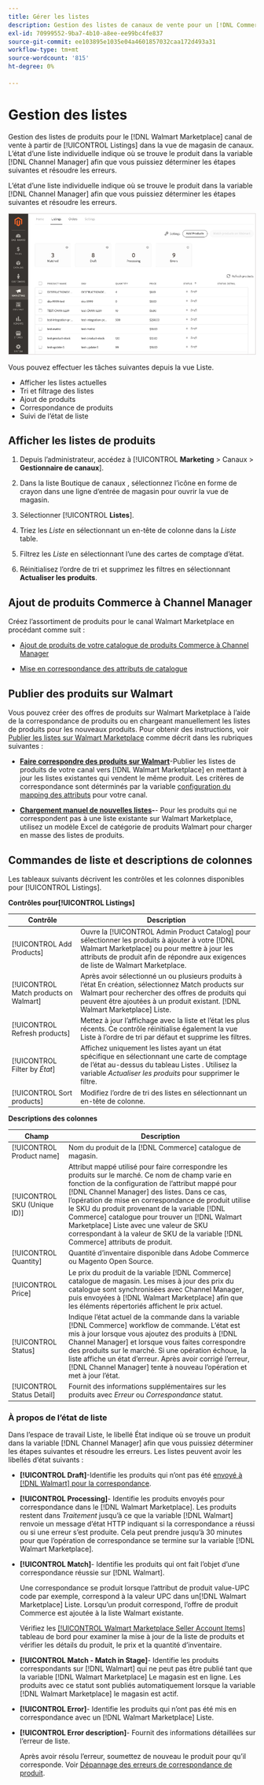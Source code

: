 ```yaml
---
title: Gérer les listes
description: Gestion des listes de canaux de vente pour un [!DNL Commerce] stockez avec le Gestionnaire de canaux pour Adobe Commerce et Magento Open Source.
exl-id: 70999552-9ba7-4b10-a8ee-ee99bc4fe837
source-git-commit: ee103895e1035e04a4601857032caa172d493a31
workflow-type: tm+mt
source-wordcount: '815'
ht-degree: 0%

---
```


# Gestion des listes

Gestion des listes de produits pour le [!DNL Walmart Marketplace] canal de vente à partir de [!UICONTROL Listings] dans la vue de magasin de canaux. L’état d’une liste individuelle indique où se trouve le produit dans la variable [!DNL Channel Manager] afin que vous puissiez déterminer les étapes suivantes et résoudre les erreurs.

L’état d’une liste individuelle indique où se trouve le produit dans la variable [!DNL Channel Manager] afin que vous puissiez déterminer les étapes suivantes et résoudre les erreurs.

![Page Listes d’un canal de vente connecté](assets/product-listing-landing.png)

Vous pouvez effectuer les tâches suivantes depuis la vue Liste.

* Afficher les listes actuelles
* Tri et filtrage des listes
* Ajout de produits
* Correspondance de produits
* Suivi de l’état de liste

## Afficher les listes de produits

1. Depuis l’administrateur, accédez à [!UICONTROL **Marketing** > Canaux > **Gestionnaire de canaux**].

1. Dans la liste Boutique de canaux , sélectionnez l’icône en forme de crayon dans une ligne d’entrée de magasin pour ouvrir la vue de magasin.

1. Sélectionner [!UICONTROL **Listes**].

1. Triez les *Liste* en sélectionnant un en-tête de colonne dans la *Liste* table.

1. Filtrez les *Liste* en sélectionnant l’une des cartes de comptage d’état.

1. Réinitialisez l’ordre de tri et supprimez les filtres en sélectionnant **Actualiser les produits**.

## Ajout de produits Commerce à Channel Manager

Créez l’assortiment de produits pour le canal Walmart Marketplace en procédant comme suit :

* [Ajout de produits de votre catalogue de produits Commerce à Channel Manager](add-products-to-channel-store.md)

* [Mise en correspondance des attributs de catalogue](map-catalog-attributes.md#configure-product-attribute-settings)

## Publier des produits sur Walmart

Vous pouvez créer des offres de produits sur Walmart Marketplace à l’aide de la correspondance de produits ou en chargeant manuellement les listes de produits pour les nouveaux produits. Pour obtenir des instructions, voir [Publier les listes sur Walmart Marketplace](publish-listings-to-marketplace.md) comme décrit dans les rubriques suivantes :

* **[Faire correspondre des produits sur Walmart](publish-listings-to-marketplace.md)**-Publier les listes de produits de votre canal vers [!DNL Walmart Marketplace] en mettant à jour les listes existantes qui vendent le même produit. Les critères de correspondance sont déterminés par la variable [configuration du mapping des attributs](map-catalog-attributes.md) pour votre canal.

* **[Chargement manuel de nouvelles listes](publish-listings-to-marketplace.md#upload-new-product-listings)-**- Pour les produits qui ne correspondent pas à une liste existante sur Walmart Marketplace, utilisez un modèle Excel de catégorie de produits Walmart pour charger en masse des listes de produits.

## Commandes de liste et descriptions de colonnes

Les tableaux suivants décrivent les contrôles et les colonnes disponibles pour [!UICONTROL Listings].

**Contrôles pour[!UICONTROL Listings]**

| **Contrôle** | **Description** |
|----------------------------------------|--------------------------------------------------------------------------------------------------------------------------------------------------------------------------------------------------------------|
| [!UICONTROL Add Products] | Ouvre la [!UICONTROL Admin Product Catalog] pour sélectionner les produits à ajouter à votre [!DNL Walmart Marketplace] ou pour mettre à jour les attributs de produit afin de répondre aux exigences de liste de Walmart Marketplace. |
| [!UICONTROL Match products on Walmart] | Après avoir sélectionné un ou plusieurs produits à l’état En création, sélectionnez Match products sur Walmart pour rechercher des offres de produits qui peuvent être ajoutées à un produit existant. [!DNL Walmart Marketplace] Liste. |
| [!UICONTROL Refresh products] | Mettez à jour l’affichage avec la liste et l’état les plus récents. Ce contrôle réinitialise également la vue Liste à l’ordre de tri par défaut et supprime les filtres. |
| [!UICONTROL Filter by *État*] | Affichez uniquement les listes ayant un état spécifique en sélectionnant une carte de comptage de l’état au-dessus du tableau Listes . Utilisez la variable *Actualiser les produits* pour supprimer le filtre. |
| [!UICONTROL Sort products] | Modifiez l’ordre de tri des listes en sélectionnant un en-tête de colonne. |


**Descriptions des colonnes**

| **Champ** | **Description** |
|------------------------------|-----------------------------------------------------------------------------------------------------------------------------------------------------------------------------------------------------------------------------------------------------------------------------------------------------------------------------------------------------------------------------------------------------------------------|
| [!UICONTROL Product name] | Nom du produit de la [!DNL Commerce] catalogue de magasin. |
| [!UICONTROL SKU (Unique ID)] | Attribut mappé utilisé pour faire correspondre les produits sur le marché. Ce nom de champ varie en fonction de la configuration de l’attribut mappé pour [!DNL Channel Manager] des listes. Dans ce cas, l’opération de mise en correspondance de produit utilise le SKU du produit provenant de la variable [!DNL Commerce] catalogue pour trouver un [!DNL Walmart Marketplace]  Liste avec une valeur de SKU correspondant à la valeur de SKU de la variable [!DNL Commerce] attributs de produit. |
| [!UICONTROL  Quantity] | Quantité d’inventaire disponible dans Adobe Commerce ou Magento Open Source. |
| [!UICONTROL Price] | Le prix du produit de la variable [!DNL Commerce] catalogue de magasin. Les mises à jour des prix du catalogue sont synchronisées avec Channel Manager, puis envoyées à [!DNL Walmart Marketplace]  afin que les éléments répertoriés affichent le prix actuel. |
| [!UICONTROL Status] | Indique l’état actuel de la commande dans la variable [!DNL Commerce] workflow de commande. L’état est mis à jour lorsque vous ajoutez des produits à [!DNL Channel Manager] et lorsque vous faites correspondre des produits sur le marché. Si une opération échoue, la liste affiche un état d’erreur. Après avoir corrigé l’erreur, [!DNL Channel Manager] tente à nouveau l’opération et met à jour l’état. |
| [!UICONTROL Status Detail] | Fournit des informations supplémentaires sur les produits avec *Erreur* ou *Correspondance* statut. |

### À propos de l’état de liste

Dans l’espace de travail Liste, le libellé État indique où se trouve un produit dans la variable [!DNL Channel Manager] afin que vous puissiez déterminer les étapes suivantes et résoudre les erreurs. Les listes peuvent avoir les libellés d’état suivants :

* **[!UICONTROL Draft]**-Identifie les produits qui n’ont pas été [envoyé à [!DNL Walmart] pour la correspondance](publish-listings-to-marketplace.md#match-products).

* **[!UICONTROL Processing]**- Identifie les produits envoyés pour correspondance dans le [!DNL Walmart Marketplace]. Les produits restent dans *Traitement* jusqu’à ce que la variable [!DNL Walmart] renvoie un message d’état HTTP indiquant si la correspondance a réussi ou si une erreur s’est produite. Cela peut prendre jusqu’à 30 minutes pour que l’opération de correspondance se termine sur la variable [!DNL Walmart Marketplace].

* **[!UICONTROL Match]**- Identifie les produits qui ont fait l’objet d’une correspondance réussie sur [!DNL Walmart].

   Une correspondance se produit lorsque l’attribut de produit value-UPC code par exemple, correspond à la valeur UPC dans un[!DNL Walmart Marketplace] Liste. Lorsqu’un produit correspond, l’offre de produit Commerce est ajoutée à la liste Walmart existante.

   Vérifiez les [[!UICONTROL Walmart Marketplace Seller Account Items]](https://seller.walmart.com/items-and-inventory/manage-items) tableau de bord pour examiner la mise à jour de la liste de produits et vérifier les détails du produit, le prix et la quantité d’inventaire.

* **[!UICONTROL Match - Match in Stage]**- Identifie les produits correspondants sur [!DNL Walmart] qui ne peut pas être publié tant que la variable [!DNL Walmart Marketplace] Le magasin est en ligne. Les produits avec ce statut sont publiés automatiquement lorsque la variable [!DNL Walmart Marketplace] le magasin est actif.

* **[!UICONTROL Error]**- Identifie les produits qui n’ont pas été mis en correspondance avec un [!DNL Walmart Marketplace] Liste.

* **[!UICONTROL Error description]**- Fournit des informations détaillées sur l’erreur de liste.

   Après avoir résolu l’erreur, soumettez de nouveau le produit pour qu’il corresponde. Voir [Dépannage des erreurs de correspondance de produit](publish-listings-to-marketplace.md#troubleshoot-product-match-errors).
